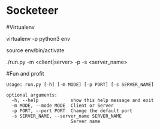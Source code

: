 # Socketeer

#Virtualenv

virtualenv -p python3 env

source env/bin/activate

./run.py -m <client|server> -p <port number> -s <server_name> 


#Fun and profit

    Usage: run.py [-h] [-m MODE] [-p PORT] [-s SERVER_NAME]
    
    optional arguments:
      -h, --help            show this help message and exit
      -m MODE, --mode MODE  Client or Server
      -p PORT, --port PORT  Change the default port
      -s SERVER_NAME, --server_name SERVER_NAME
                            Server name
